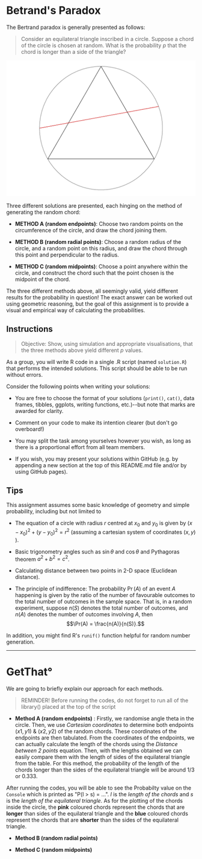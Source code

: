# Betrand's Paradox

The Bertrand paradox is generally presented as follows:

> Consider an equilateral triangle inscribed in a circle.
> Suppose a chord of the circle is chosen at random.
> What is the probability $p$ that the chord is longer than a side of the triangle?

![](plot.png)

Three different solutions are presented, each hinging on the method of generating the random chord:

- **METHOD A (random endpoints)**: Choose two random points on the circumference of the circle, and draw the chord joining them.

- **METHOD B (random radial points)**: Choose a random radius of the circle, and a random point on this radius, and draw the chord through this point and perpendicular to the radius.

- **METHOD C (random midpoints)**: Choose a point anywhere within the circle, and construct the chord such that the point chosen is the midpoint of the chord.

The three different methods above, all seemingly valid, yield different results for the probability in question! The exact answer can be worked out using geometric reasoning, but the goal of this assignment is to provide a visual and empirical way of calculating the probabilities.

## Instructions

> Objective: Show, using simulation and appropriate visualisations, that the three methods above yield different $p$ values.

As a group, you will write R code in a single .R script (named `solution.R`) that performs the intended solutions. This script should be able to be run without errors.

Consider the following points when writing your solutions:

- You are free to choose the format of your solutions (`print()`, `cat()`, data frames, tibbles, ggplots, writing functions, etc.)--but note that marks are awarded for clarity.

- Comment on your code to make its intention clearer (but don't go overboard!)

- You may split the task among yourselves however you wish, as long as there is a proportional effort from all team members.

- If you wish, you may present your solutions within GitHub (e.g. by appending a new section at the top of this README.md file and/or by using GitHub pages).

## Tips

This assignment assumes some basic knowledge of geometry and simple probability, including but not limited to

- The equation of a circle with radius $r$ centred at $x_0$ and $y_0$ is given by $(x-x_0)^2 + (y-y_0)^2 = r^2$ (assuming a cartesian system of coordinates $(x,y)$ ).

- Basic trigonometry angles such as $\sin \theta$ and $\cos \theta$ and Pythagoras theorem $a^2 + b^2 = c^2$.

- Calculating distance between two points in 2-D space (Euclidean distance).

- The principle of indifference: The probability $\Pr(A)$ of an event $A$ happening is given by the ratio of the number of favourable outcomes to the total number of outcomes in the sample space. That is, in a random experiment, suppose $n(S)$ denotes the total number of outcomes, and $n(A)$ denotes the number of outcomes involving $A$, then $$\Pr(A) = \frac{n(A)}{n(S)}.$$

In addition, you might find R's `runif()` function helpful for random number generation.

--------------------------------------------------------------------------------
# GetThat° 
 We are going to briefly explain our approach for each methods.
 
 > REMINDER! Before running the codes, do not forget to run all of the library() placed at the top of the script 
 
 - **Method A (random endpoints)** :
 Firstly, we randomise angle theta in the circle. Then, we use *Cartesian coordinates* to determine both endpoints $(x1, y1)$ & $(x2, y2)$ of the random chords. These coordinates of the endpoints are then tabulated. 
 From the coordinates of the endpoints, we can actually calculate the length of the chords using the *Distance between 2 points* equation. 
 Then, with the lengths obtained we can easily compare them with the length of sides of the equilateral triangle from the table.
 For this method, the probability of the length of the chords longer than the sides of the equilateral triangle will be around $1/3$ or $0.333$.
 
 After running the codes, you will be able to see the Probabilty value on the `Console` which is printed as "P(l > s) = ...". $l$ is the *length of the chords* and $s$ is the *length of the equilateral triangle*.
 As for the plotting of the chords inside the circle, the **pink** coloured chords represent the chords that are **longer** than sides of the equilateral triangle and the **blue** coloured chords represent the chords that are **shorter** than the sides of the equilateral triangle.
 
 - **Method B (random radial points)**
 
 - **Method C (random midpoints)**
















